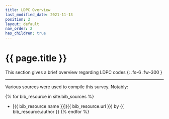 ```yaml
---
title: LDPC Overview
last_modified_date: 2021-11-13
position: 2
layout: default
nav_order: 2
has_children: true
---
```


# {{ page.title }}

This section gives a brief overview regarding LDPC codes
{: .fs-6 .fw-300 }

---
Various sources were used to compile this survey. Notably:

{% for bib_resource in site.bib_sources %}
 - [{{ bib_resource.name }}]({{ bib_resource.url }}) by {{ bib_resource.author }}
{% endfor %}